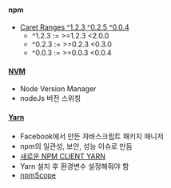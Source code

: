 #### npm
- [Caret Ranges ^1.2.3 ^0.2.5 ^0.0.4](https://docs.npmjs.com/misc/semver#caret-ranges-123-025-004)
  - ^1.2.3 := >=1.2.3 <2.0.0
  - ^0.2.3 := >=0.2.3 <0.3.0
  - ^0.0.3 := >=0.0.3 <0.0.4

#### [NVM](https://github.com/creationix/nvm)
- Node Version Manager
- nodeJs 버전 스위칭

#### [Yarn](https://yarnpkg.com)
- Facebook에서 만든 자바스크립트 패키지 매니저
- npm의 일관성, 보안, 성능 이슈로 만듬
- [새로운 NPM CLIENT YARN](http://fetobe.co.kr/%EC%83%88%EB%A1%9C%EC%9A%B4-npm-client-yarn/)
- Yarn 설치 후 환경변수 설정해줘야 함
- [npmScope](https://yarnpkg.com/configuration/yarnrc#npmScopes)